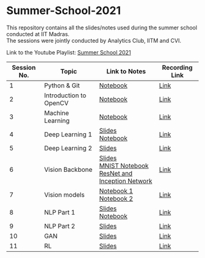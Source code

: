 # Summer-School-2021
This repository contains all the slides/notes used during the summer school conducted at IIT Madras. <br>
The sessions were jointly conducted by Analytics Club, IITM and CVI. 

Link to the Youtube Playlist: [Summer School 2021](https://www.youtube.com/playlist?list=PLhHkiL2SJ7XfFW2PfcgEQFcG9iwh9mrok)


| Session No.| Topic | Link to Notes | Recording Link |
|------------|--------|--------------|----------------|
| 1 | Python & Git| [Notebook](https://colab.research.google.com/github/Vinayak-VG/SummerSchool-Assignment) | [Link](https://drive.google.com/file/d/1C2WUfQL3x06Kpl-xOgTb0x3srq-c8kxU/view?usp=sharing) |
| 2 | Introduction to OpenCV | [Notebook](https://colab.research.google.com/github/sgauthamr2001/cv-session/blob/main/cv_session.ipynb) | [Link](https://drive.google.com/file/d/1jNPti1o6eavgcLJ02yfvna208fnk34a6/view?usp=sharing) |
|3 | Machine Learning | [Notebook](https://colab.research.google.com/drive/1CekCToXAKB7Ife1r1Ya8Vz9PfDpUjuA3) | [Link](https://drive.google.com/file/d/1KTWEpQUSBb9YdY6cCa6QZvqKbomQNfoc/view?usp=sharing) |
|4 | Deep Learning 1 | [Slides](https://drive.google.com/file/d/1ct-RZl65DNO9MHTlrKDwicUm6Xz2BGrG/view) <br> [Notebook](https://colab.research.google.com/drive/1ZDVA1bvEJtv1fwjRF8OCjTV1uqcGQl2H?usp=sharing)| [Link](https://smailiitmacin-my.sharepoint.com/:v:/g/personal/ed19b030_smail_iitm_ac_in/EWH0plv7AHJOguGKtGA_Ix0BSNbbKb1Bk9CX9EeQSoh58g?e=1nqNb2) |
|5| Deep Learning 2 | [Slides](https://github.com/analytics-club-iitm/Summer-School-2021/blob/main/session5/DL_session_2.pdf) | [Link](https://drive.google.com/file/d/1Ek4Z2tihbln8gKO1U6UB7cSNXacr6FSd/view?usp=sharing) |
|6| Vision Backbone | [Slides](https://docs.google.com/presentation/d/19E5CO4V_WB8SFr7eRr-uxDJV2tz9shV88vrkRB-sWnc/edit?usp=sharing) <br> [MNIST Notebook](https://colab.research.google.com/drive/1qnyPEp4ih5DyCMGfwrk4wF6p0U82Gsq6) <br> [ResNet and Inception Network](https://colab.research.google.com/drive/17ptUf8k-GJ5SkhRGP9Qf0k_Dsz5tAOqA?usp=sharing)| [Link](https://drive.google.com/file/d/1RyEfpvGtR1vnRQE5l1HVLU5YSLPMySJE/view?usp=sharing) |
|7| Vision models |  [Notebook 1](https://colab.research.google.com/drive/19srANmNmRYnpoQkaam_tP2IyrpzidiTP) <br> [Notebook 2](https://colab.research.google.com/drive/179PpG9ODBgB_3dLvByde-b4hesPSQ17H?usp=sharing) | [Link](https://smailiitmacin-my.sharepoint.com/:v:/g/personal/ed19b001_smail_iitm_ac_in/EZPpDVj8guFLs-oQfwDVMgwBftfTsR1wfvc2Ym7cDRo4gQ?e=sB9Fc6) |
|8| NLP Part 1 | [Slides](https://github.com/analytics-club-iitm/Summer-School-2021/blob/main/session8/NLP.pdf) <br> [Notebook](https://colab.research.google.com/drive/16dxRgiBqEtJvE5EutovsoVRwzwYt_h1b?usp=sharing)| [Link](https://smailiitmacin.sharepoint.com/:v:/s/DLmasterclassSummerSchool-group/ESYKULSAGKFLhTZNIMQQZO4BsybFYmiwg_RB-kc826q_gA?e=CXKwWV) |
|9| NLP Part 2 | [Slides](https://github.com/analytics-club-iitm/Summer-School-2021/blob/main/session9/NMT.pdf) | [Link](https://drive.google.com/file/d/17FD4WqPmtgxyOt9-YPlxvhJGokA8XAbT/view?usp=sharing) |
|10| GAN | [Slides](https://docs.google.com/presentation/d/13W0STto1Tz6PbY5udhazyGOsIlQHHltVBApR-J8xXJ0/edit#slide=id.p23) | [Link](https://drive.google.com/file/d/1ff8jitlNU5XYHIDy9QxOuF7w8R_viieS/view?usp=sharing) 
|11| RL | [Slides](https://github.com/nihalgeorge01/DLSS_RL/blob/main/DLSS_RL_Slides.pdf) | [Link](https://smailiitmacin-my.sharepoint.com/:v:/g/personal/ce20b101_smail_iitm_ac_in/Ed_t-1DALJBDqDnaHrXdtEEBHNxS48IhaobhGY9V0mx7NA?e=poSJLZ)
